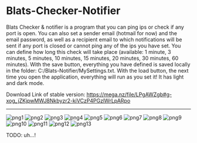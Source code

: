 # Blats-Checker-Notifier

Blats Checker & notifier is a program that you can ping ips or check if any port is open. You can also set a sender email (hotmail for now) and the email password, as well as a recipient email to which notifications will be sent if any port is closed or cannot ping any of the ips you have set. You can define how long this check will take place (available: 1 minute, 3 minutes, 5 minutes, 10 minutes, 15 minutes, 20 minutes, 30 minutes, 60 minutes). With the save button, everything you have defined is saved locally in the folder: C:/Blats-Notifier/MySettings.txt. With the load button, the next time you open the application, everything will run as you set it! It has light and dark mode.

Download Link of stable version: https://mega.nz/file/LPgAWZgb#g-xog_jZKjpwMWJ8Nkbyzr2-kiVCzP4PGzlWrLpARpo

--------------------------------------------------------------------------------------------------------------------------------------------------------------------------------------------------------------------------------------------------------------------------------------------------------------------------------------------------


![png1](https://user-images.githubusercontent.com/66378565/182358069-98fe7696-af18-4438-b9d2-263e359b4a34.png)
![png2](https://user-images.githubusercontent.com/66378565/182358080-c1f9eef0-5300-433f-9f4c-89967f04e254.png)
![png3](https://user-images.githubusercontent.com/66378565/182358082-1bddb790-f7d5-4d00-b680-95dd5c11f885.png)
![png4](https://user-images.githubusercontent.com/66378565/182358083-18000bbb-eeb7-46c2-b3c5-9fa89f7868be.png)
![png5](https://user-images.githubusercontent.com/66378565/182358087-b9d73296-ff35-4d02-8d4c-a2518d7f95fb.png)
![png6](https://user-images.githubusercontent.com/66378565/182358091-05612e0c-3ae7-4924-891d-d89e16b3c16d.png)
![png7](https://user-images.githubusercontent.com/66378565/182358093-1013fca0-6274-480c-96de-7e656f1b283b.png)
![png8](https://user-images.githubusercontent.com/66378565/182358095-316c4004-ae73-4680-8525-824352602b6d.png)
![png9](https://user-images.githubusercontent.com/66378565/182358096-5aa449d6-0342-4162-9b6d-484a031c7e4a.png)
![png10](https://user-images.githubusercontent.com/66378565/182358098-559c7584-1d9b-4e24-86ae-f120eca2ef62.png)
![png11](https://user-images.githubusercontent.com/66378565/182358101-680bd384-f28c-45e5-be26-a571d82370ad.png)
![png12](https://user-images.githubusercontent.com/66378565/182358103-1d4a08ac-5bf3-42eb-8575-7227d4480be0.png)
![png13](https://user-images.githubusercontent.com/66378565/182358104-c20e531a-1f6a-4c9d-bb06-35e6846e6f5d.png)


TODO: uh...!
